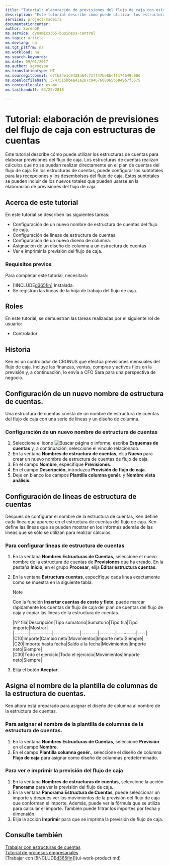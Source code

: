 ```yaml
---
title: "Tutorial: elaboración de previsiones del flujo de caja con estructuras de cuentas | Documentos de Microsoft"
description: "Este tutorial describe cómo puede utilizar los estructuras de cuentas para elaborar previsiones del flujo de caja. Los estructuras de cuentas realizan cálculos que no se puedan realizar directamente en el plan de cuentas del flujo de caja. En los estructuras de cuentas, puede configurar los subtotales para las recepciones y los desembolsos del flujo de caja. Estos subtotales se pueden incluir de los nuevos totales que pueden usarse en la elaboración de previsiones del flujo de caja."
services: project-madeira
documentationcenter: 
author: SorenGP
ms.service: dynamics365-business-central
ms.topic: article
ms.devlang: na
ms.tgt_pltfrm: na
ms.workload: na
ms.search.keywords: 
ms.date: 09/01/2017
ms.author: sgroespe
ms.translationtype: HT
ms.sourcegitcommit: d7fb34e1c9428a64c71ff47be8bcff174649c00d
ms.openlocfilehash: 3747515bbea41a207c9467600065b5049b7f3575
ms.contentlocale: es-mx
ms.lasthandoff: 03/22/2018

---
```

# <a name="walkthrough-making-cash-flow-forecasts-by-using-account-schedules"></a>Tutorial: elaboración de previsiones del flujo de caja con estructuras de cuentas
Este tutorial describe cómo puede utilizar los estructuras de cuentas para elaborar previsiones del flujo de caja. Los estructuras de cuentas realizan cálculos que no se puedan realizar directamente en el plan de cuentas del flujo de caja. En los estructuras de cuentas, puede configurar los subtotales para las recepciones y los desembolsos del flujo de caja. Estos subtotales se pueden incluir de los nuevos totales que pueden usarse en la elaboración de previsiones del flujo de caja.  

## <a name="about-this-walkthrough"></a>Acerca de este tutorial  
En este tutorial se describen las siguientes tareas:  

- Configuración de un nuevo nombre de estructura de cuentas del flujo de caja.  
- Configuración de líneas de estructura de cuentas.  
- Configuración de un nuevo diseño de columna.  
- Asignación de un diseño de columna a un estructura de cuentas  
- Ver e imprimir la previsión del flujo de caja.  

### <a name="prerequisites"></a>Requisitos previos  
Para completar este tutorial, necesitará:  

- [!INCLUDE[d365fin](includes/d365fin_md.md)] Instalada.  
- Se registran las líneas de la hoja de trabajo del flujo de caja.  

## <a name="roles"></a>Roles  
En este tutorial, se demuestran las tareas realizadas por el siguiente rol de usuario:  

- Controlador  

## <a name="story"></a>Historia  
Ken es un controlador de CRONUS que efectúa previsiones mensuales del flujo de caja. Incluye las finanzas, ventas, compras y activos fijos en la previsión y, a continuación, lo envía a CFO Sara para una perspectiva de negocio.  

## <a name="setting-up-a-new-account-schedule-name"></a>Configuración de un nuevo nombre de estructura de cuentas.  
Una estructura de cuentas consta de un nombre de estructura de cuentas del flujo de caja con una serie de líneas y un diseño de columna.  

### <a name="to-set-up-a-new-account-schedule-name"></a>Configuración de un nuevo nombre de estructura de cuentas  

1.  Seleccione el icono ![Buscar página o informe](media/ui-search/search_small.png "icono Buscar página o informe"), escriba **Esquemas de cuentas** y, a continuación, seleccione el vínculo relacionado.  
2.  En la ventana **Nombres de estructura de cuentas**, elija **Nuevo** para crear un nuevo nombre de estructura de cuentas de flujo de caja.  
3.  En el campo **Nombre**, especifique **Previsiones**.  
4.  En el campo **Descripción**, introduzca **Previsión de flujo de caja**.  
5.  Deje en blanco los campos **Plantilla columna genér.** y **Nombre vista análisis**.  

## <a name="setting-up-account-schedule-lines"></a>Configuración de líneas de estructura de cuentas  
Después de configurar el nombre de la estructura de cuentas, Ken define cada línea que aparece en el estructura de cuentas del flujo de caja. Ken define las líneas que se pueden mostrar en los informes además de las líneas que se sólo se utilizan para realizar cálculos.  

### <a name="to-set-up-account-schedule-lines"></a>Para configurar líneas de estructura de cuentas  

1.  En la ventana **Nombres Estructuras de Cuentas**, seleccione el nuevo nombre de la estructura de cuentas de **Previsiones** que ha creado. En la pestaña **Inicio**, en el grupo **Procesar**, elija **Editar estructura cuentas**.  
2.  En la ventana **Estructura cuentas**, especifique cada línea exactamente como se muestra en la siguiente tabla.  

    > [!NOTE]  
    >  Con la función **Insertar cuentas de coste y flete**, puede marcar rápidamente los cuentas de flujo de caja del plan de cuentas del flujo de caja y copiar las líneas de la estructura de cuentas.  

    |Nº fila|Descripción|Tipo sumatorio|Sumatorio|Tipo fila|Tipo importe|Mostrar|  
    |-------|-----------|-------------|--------|--------|---  ------|----| |C10|Importe|Cambio neto|Movimientos|Importe neto|Siempre|  
    |C20|Importe hasta fecha|Saldo a la fecha|Movimientos|Importe neto|Siempre|  
    |C30|Todo el ejercicio|Todo el ejercicio|Movimientos|Importe neto|Siempre|  

4.  Elija el botón **Aceptar**.  

## <a name="assigning-the-column-layout-to-the-account-schedule-name"></a>Asigna el nombre de la plantilla de columnas de la estructura de cuentas.  
Ken ahora está preparado para asignar el diseño de columna al nombre de la estructura de cuentas.  

### <a name="to-assign-the-column-layout-to-the-account-schedule-name"></a>Para asignar el nombre de la plantilla de columnas de la estructura de cuentas.  

1.  En la ventana **Nombres Estructuras de Cuentas**, seleccione **Previsión** en el campo **Nombre**.  
2.  En el campo **Plantilla columna genér.**, seleccione el diseño de columna **Flujo de caja** para asignar como diseño de columnas predeterminado.  

### <a name="to-view-and-print-the-cash-flow-forecast"></a>Para ver e imprimir la previsión del flujo de caja  
1.  En la ventana **Nombres de estructuras de cuentas**, seleccione la acción **Panorama** para ver la previsión del flujo de caja.  
2.  En la ventana **Panorama Estructura de Cuentas**, puede seleccionar un importe y después ver los movimientos de la previsión del flujo de caja que conforman el importe. Además, puede ver la fórmula que se utiliza para calcular el importe. También puede filtrar los importes por fecha y dimensión.  
3.  Elija la acción **Imprimir** para que se imprima la previsión de flujo de caja.  

## <a name="see-also"></a>Consulte también  
 [Trabajar con estructuras de cuentas](bi-how-work-account-schedule.md)   
 [Tutorial de procesos empresariales](walkthrough-business-process-walkthroughs.md)  
 [Trabajar con [!INCLUDE[d365fin](includes/d365fin_md.md)]](ui-work-product.md)

